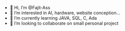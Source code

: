 - 👋 Hi, I’m @Fajit-Ass
- 👀 I’m interested in AI, hardware, website conception...
- 🌱 I’m currently learning JAVA, SQL, C, Ada
- 💞️ I’m looking to collaborate on small personal project

<!---
Fajit-Ass/Fajit-Ass is a ✨ special ✨ repository because its `README.md` (this file) appears on your GitHub profile.
You can click the Preview link to take a look at your changes.
--->
